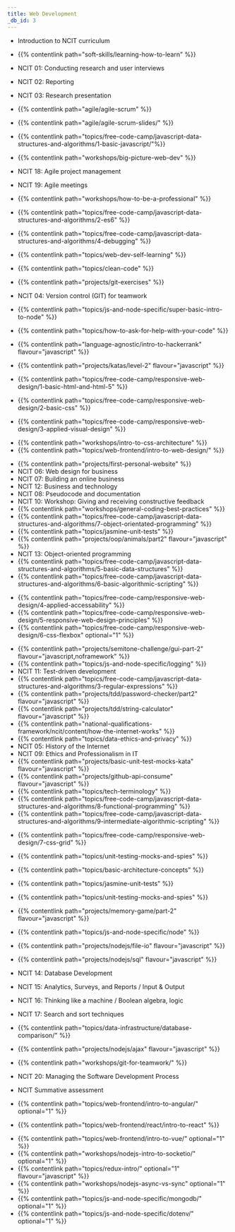 ```yaml
---
title: Web Development
_db_id: 3
---
```


- Introduction to NCIT curriculum

- {{% contentlink path="soft-skills/learning-how-to-learn" %}}
- NCIT 01: Conducting research and user interviews
- NCIT 02: Reporting
- NCIT 03: Research presentation
- {{% contentlink path="agile/agile-scrum" %}}
- {{% contentlink path="agile/agile-scrum-slides/" %}}
- {{% contentlink path="topics/free-code-camp/javascript-data-structures-and-algorithms/1-basic-javascript/"%}}
- {{% contentlink path="workshops/big-picture-web-dev" %}}
- NCIT 18: Agile project management
- NCIT 19: Agile meetings
- {{% contentlink path="workshops/how-to-be-a-professional" %}}
- {{% contentlink path="topics/free-code-camp/javascript-data-structures-and-algorithms/2-es6" %}}
- {{% contentlink path="topics/free-code-camp/javascript-data-structures-and-algorithms/4-debugging" %}}
- {{% contentlink path="topics/web-dev-self-learning" %}}
- {{% contentlink path="topics/clean-code" %}}
- {{% contentlink path="projects/git-exercises" %}}
- NCIT 04: Version control (GIT) for teamwork
- {{% contentlink path="topics/js-and-node-specific/super-basic-intro-to-node" %}}
- {{% contentlink path="topics/how-to-ask-for-help-with-your-code" %}}
- {{% contentlink path="language-agnostic/intro-to-hackerrank" flavour="javascript" %}}

- {{% contentlink path="projects/katas/level-2" flavour="javascript" %}}

- {{% contentlink path="topics/free-code-camp/responsive-web-design/1-basic-html-and-html-5" %}}
- {{% contentlink path="topics/free-code-camp/responsive-web-design/2-basic-css" %}}
- {{% contentlink path="topics/free-code-camp/responsive-web-design/3-applied-visual-design" %}}

* {{% contentlink path="workshops/intro-to-css-architecture" %}}
* {{% contentlink path="topics/web-frontend/intro-to-web-design/" %}}

- {{% contentlink path="projects/first-personal-website" %}}
- NCIT 06: Web design for business
- NCIT 07: Building an online business
- NCIT 12: Business and technology
- NCIT 08: Pseudocode and documentation
- NCIT 10: Workshop: Giving and receiving constructive feedback
- {{% contentlink path="workshops/general-coding-best-practices" %}}
- {{% contentlink path="topics/free-code-camp/javascript-data-structures-and-algorithms/7-object-orientated-programming" %}}
- {{% contentlink path="topics/jasmine-unit-tests" %}}
- {{% contentlink path="projects/oop/animals/part2"  flavour="javascript" %}}
- NCIT 13: Object-oriented programming
- {{% contentlink path="topics/free-code-camp/javascript-data-structures-and-algorithms/5-basic-data-structures" %}}
- {{% contentlink path="topics/free-code-camp/javascript-data-structures-and-algorithms/6-basic-algorithmic-scripting" %}}

* {{% contentlink path="topics/free-code-camp/responsive-web-design/4-applied-accessability" %}}
* {{% contentlink path="topics/free-code-camp/responsive-web-design/5-responsive-web-design-principles" %}}
* {{% contentlink path="topics/free-code-camp/responsive-web-design/6-css-flexbox" optional="1" %}}

- {{% contentlink path="projects/semitone-challenge/gui-part-2"  flavour="javascript,noframework" %}}
- {{% contentlink path="topics/js-and-node-specific/logging" %}}
- NCIT 11: Test-driven development
- {{% contentlink path="topics/free-code-camp/javascript-data-structures-and-algorithms/3-regular-expressions" %}}
- {{% contentlink path="projects/tdd/password-checker/part2" flavour="javascript" %}}
- {{% contentlink path="projects/tdd/string-calculator" flavour="javascript" %}}
- {{% contentlink path="national-qualifications-framework/ncit/content/how-the-internet-works" %}}
- {{% contentlink path="topics/data-ethics-and-privacy" %}}
- NCIT 05: History of the Internet
- NCIT 09: Ethics and Professionalism in IT
- {{% contentlink path="projects/basic-unit-test-mocks-kata" flavour="javascript" %}}
- {{% contentlink path="projects/github-api-consume" flavour="javascript" %}}
- {{% contentlink path="topics/tech-terminology" %}}
- {{% contentlink path="topics/free-code-camp/javascript-data-structures-and-algorithms/8-functional-programming" %}}
- {{% contentlink path="topics/free-code-camp/javascript-data-structures-and-algorithms/9-intermediate-algorithmic-scripting" %}}

* {{% contentlink path="topics/free-code-camp/responsive-web-design/7-css-grid" %}}

- {{% contentlink path="topics/unit-testing-mocks-and-spies" %}}
- {{% contentlink path="topics/basic-architecture-concepts" %}}
- {{% contentlink path="topics/jasmine-unit-tests" %}}
- {{% contentlink path="topics/unit-testing-mocks-and-spies" %}}

- {{% contentlink path="projects/memory-game/part-2" flavour="javascript" %}}
- {{% contentlink path="topics/js-and-node-specific/node" %}}
- {{% contentlink path="projects/nodejs/file-io" flavour="javascript" %}}
- {{% contentlink path="projects/nodejs/sql" flavour="javascript" %}}

- NCIT 14: Database Development
- NCIT 15: Analytics, Surveys, and Reports / Input & Output
- NCIT 16: Thinking like a machine / Boolean algebra, logic
- NCIT 17: Search and sort techniques

* {{% contentlink path="topics/data-infrastructure/database-comparison/" %}}

- {{% contentlink path="projects/nodejs/ajax" flavour="javascript" %}}

- {{% contentlink path="workshops/git-for-teamwork/" %}}

- NCIT 20: Managing the Software Development Process
- NCIT Summative assessment

* {{% contentlink path="topics/web-frontend/intro-to-angular/" optional="1" %}}

- {{% contentlink path="topics/web-frontend/react/intro-to-react" %}}

* {{% contentlink path="topics/web-frontend/intro-to-vue/" optional="1" %}}
* {{% contentlink path="workshops/nodejs-intro-to-socketio/" optional="1" %}}
* {{% contentlink path="topics/redux-intro/" optional="1" flavour="javascript" %}}
* {{% contentlink path="workshops/nodejs-async-vs-sync" optional="1" %}}
* {{% contentlink path="topics/js-and-node-specific/mongodb/" optional="1"  %}}
* {{% contentlink path="topics/js-and-node-specific/dotenv/" optional="1"  %}}
